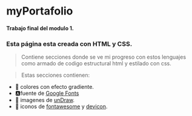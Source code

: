 # myPortafolio


#### Trabajo final del modulo 1.


### Esta página esta creada con HTML y CSS.

> Contiene secciones donde se ve mi progreso con estos lenguajes como armado de codigo estructural html y estilado con css.

> Estas secciones contienen:

- 🎏 colores con efecto gradiente.
- 🅰fuente de [Google Fonts](https://fonts.google.com/)
- 🎴 imagenes de [unDraw](https://undraw.co/illustrations).
- 🙂 iconos de [fontawesome](https://fontawesome.com/start) y [devicon](https://devicon.dev/).


